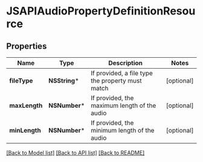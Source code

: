 # JSAPIAudioPropertyDefinitionResource

## Properties
Name | Type | Description | Notes
------------ | ------------- | ------------- | -------------
**fileType** | **NSString*** | If provided, a file type the property must match | [optional] 
**maxLength** | **NSNumber*** | If provided, the maximum length of the audio | [optional] 
**minLength** | **NSNumber*** | If provided, the minimum length of the audio | [optional] 

[[Back to Model list]](../README.md#documentation-for-models) [[Back to API list]](../README.md#documentation-for-api-endpoints) [[Back to README]](../README.md)


